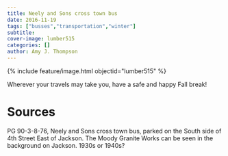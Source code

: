 ```yaml
---
title: Neely and Sons cross town bus
date: 2016-11-19
tags: ["busses","transportation","winter"]
subtitle: 
cover-image: lumber515
categories: []
author: Amy J. Thompson
---
```


{% include feature/image.html objectid="lumber515" %}

Wherever your travels may take you, have a safe and happy Fall break!

# Sources

PG 90-3-8-76, Neely and Sons cross town bus, parked on the South side of 4th Street East of Jackson. The Moody Granite Works can be seen in the background on Jackson. 1930s or 1940s?